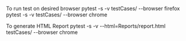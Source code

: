 To run test on desired browser
 pytest -s -v testCases/ --browser firefox
 pytest -s -v testCases/ --browser chrome


To generate HTML Report
pytest -s -v --html=Reports/report.html testCases/ --browser chrome
